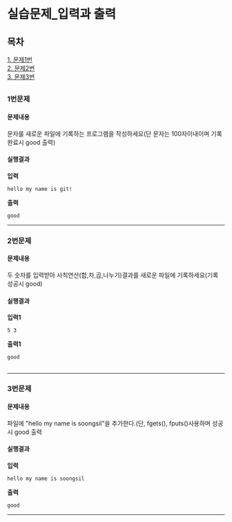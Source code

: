 # 실습문제_입력과 출력
## 목차
[1. 문제1번](#1번문제)  
[2. 문제2번](#2번문제)  
[3. 문제3번](#3번문제)   
##
### 1번문제
#### 문제내용
문자를 새로운 파일에 기록하는 프로그램을 작성하세요(단 문자는 100자이내이며 기록완료시 good 출력)
#### 실행결과
**입력**
```
hello my name is git!
```
**출력**
```
good
```

-----------
### 2번문제
#### 문제내용
두 숫자를 입력받아 사칙연산(합,차,곱,나누기)결과를 새로운 파일에 기록하세요(기록 성공시 good)
#### 실행결과
**입력1**
```
5 3
```
**출력1**
```
good
```
##
-----------
### 3번문제
#### 문제내용
파일에 "hello my name is soongsil"을 추가한다.(단, fgets(), fputs()사용하며 성공시 good 출력
#### 실행결과
**입력**
```
hello my name is soongsil
```
**출력**
```
good
```
-----------
